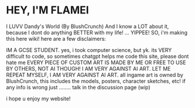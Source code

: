 # HEY, I'M FLAMEI
I LUVV Dandy's World (By BlushCrunch)
And I know a LOT about it, because I dont do anything BETTER with my life!
...
YIPPEE!
SO, i'm making this here wiki! here are a few disclaimers:

IM A GCSE STUDENT. yes, i took computer science, but yk. its VERY difficult to code, so sometimes chatgpt helps me code this site, please dont hate me
EVERY PIECE OF CUSTOM ART IS MADE BY ME OR FREE TO USE BY OTHERS, NOT AI THOUGH! I AM VERY AGAINST AI ART. LET ME REPEAT MYSELF, I AM VERY AGAINST AI ART.
all ingame art is owned by BlushCrunch, this includes the models, posters, character sketches, etc!
if any info is wrong just ........ talk in the discussion page (wip)

i hope u enjoy my website!
